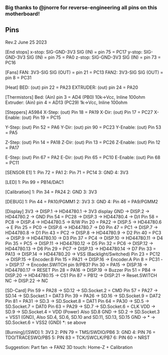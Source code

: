 ### Big thanks to @jnorre for reverse-engineering all pins on this motherboard! 

## Pins
Rev.2 June 25 2023

[End stops]
x-stop: SIG-GND-3V3	SIG (IN) = pin 75 = PC17
y-stop: SIG-GND-3V3	SIG (IN) = pin 75 = PA0
z-stop: SIG-GND-3V3	SIG (IN) = pin 73 = PC16

[Fans]
FAN:	3V3-SIG		SIG (OUT) = pin 21 = PC13 
FAN2:   3V3-SIG		SIG (OUT) = pin 8 = PC31

[Heat]
BED:		(out) pin 22 = PA23
EXTRUDER:	(out) pin 24 = PA20

[Thermistors]
Bed:		(Ain) pin 3 = AD4 (PB0)  10k->Vcc, Inline 100ohm
Extruder:	(Ain) pin 4 = AD13 (PC29) 1k->Vcc, Inline 100ohm

[Steppers] A5984
X-Step:		(out) Pin 18 = PA19
X-Dir:		(out) Pin 17 = PC27
X-Enable:	(out) Pin 19 = PC15

Y-Step:		(out) Pin 52 = PA6
Y-Dir:		(out) pin 90 = PC23
Y-Enable:	(out) Pin 53 = PA5

Z-Step:		(out) Pin 14 = PA18
Z-Dir:		(out) Pin 13 = PC26
Z-Enable:	(out) Pin 12 = PA17

E-Step:		(out) Pin 67 = PA2
E-Dir:		(out) Pin 65 = PC10
E-Enable:	(out) Pin 68 = PC11

[SENSOR E1]
1: Pin 72 = PA1
2: Pin 71 = PC14
3: GND
4: 3V3

[LED]
1: Pin 99 = PB14/DAC1

[Calibration]
1: Pin 34 = PA24
2:          GND
3:          3V3

[DEBUG]
1: Pin 44 = PA10/PGMM1
2:          3V3
3:          GND
4: Pin 46 = PA9/PGMM2

[Display]
          3V3 -> DISP.1  -> HD44780.1  -> 3V3 display
          GND -> DISP.2  -> HD44780.2  -> GND
Pin 54 = PC28 -> DISP.3  -> HD44780.4  -> D/I
Pin 58 = PC8  -> DISP.4  -> HD44780.5  -> R/W
Pin 20 = PA22 -> DISP.5  -> HD44780.6  -> E
Pin 25 = PC0  -> DISP.6  -> HD44780.7  -> D0
Pin 47 = PC1  -> DISP.7  -> HD44780.8  -> D1
Pin 43 = PC2  -> DISP.8  -> HD44780.9  -> D2
Pin 40 = PC3  -> DISP.9  -> HD44780.10 -> D3
Pin 37 = PC4  -> DISP.10 -> HD44780.11 -> D4
Pin 35 = PC5  -> DISP.11 -> HD44780.12 -> D5
Pin 32 = PC6  -> DISP.12 -> HD44780.13 -> D6
Pin 29 = PC7  -> DISP.13 -> HD44780.14 -> D7
Pin 33 = PA13 -> DISP.14 -> HD44780.20 -> VSS (Backlight/Switched)
Pin 23 = PC12 -> DISP.15 -> Encoder.B
Pin 15 = PA21 -> DISP.16 -> Encoder.A
Pin 8  = PC31 -> DISP.17 -> Encoder.SWITCH  pin 9/PB3?
Pin 30 = PA15 -> DISP.18 -> HD44780.17 -> RESET
Pin 28 = PA16 -> DISP.19 -> Buzzer
Pin 51 = PB4  -> DISP.20 -> HD44780.15 -> CS1
Pin 87 = PB12 -> DISP.21 -> Reset.SWITCH
           NC -> DISP.22 -> NC

[SD-Card]
Pin 59 = PA28	-> SD.12 -> SD.Socket.2 = CMD
Pin 57 = PA27	-> SD.14 -> SD.Socket.1 = DAT3
Pin 39 = PA26	-> SD.16 -> SD.Socket.9 = DAT2
Pin 81 = PA31	-> SD.3  -> SD.Socket.8 = DAT1
Pin 64 = PA30	-> SD.5  -> SD.Socket.7 = DAT0
Pin 63 = PA29	-> SD.7  -> SD.Socket.6 = CLK
VDD    		-> SD.9  -> SD.Socket.4 = VDD (Power) Also SD.8
GND    		-> SD.2  -> SD.Socket.3 = VSS1 (GND), Also SD.4, SD.6, SD.10 and SD.11, SD.13, SD.15
GND    		-> *     -> SD.Socket.6 = VSS2 (GND) *: se above


[Burning]/[SWD]
1:          3V3
2: PIN 79 = TMS/SWDIO/PB6
3:          GND
4: PIN 76 = TDO/TRACESWO/PB5
5: PIN 83 = TCK/SWCLK/PB7
6: PIN 60 = NRST

Suggestion:
Part fan -> FAN2
3D touch: Home-Z + Calibration


